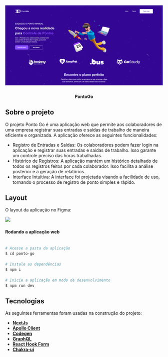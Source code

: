 <h1 align="center">
    <img alt="PontoGo" title="PontoGo" src="./public/homePage.png" />
</h1>

<h4 align="center"> 
	PontoGo 
</h4>

## Sobre o projeto

O projeto Ponto Go é uma aplicação web que permite aos colaboradores de uma empresa registrar suas entradas e saídas de trabalho de maneira eficiente e organizada. A aplicação oferece as seguintes funcionalidades:

- Registro de Entradas e Saídas: Os colaboradores podem fazer login na aplicação e registrar suas entradas e saídas de trabalho. Isso garante um controle preciso das horas trabalhadas.
- Histórico de Registros: A aplicação mantém um histórico detalhado de todos os registros feitos por cada colaborador. Isso facilita a análise posterior e a geração de relatórios.
- Interface Intuitiva: A interface foi projetada visando a facilidade de uso, tornando o processo de registro de ponto simples e rápido.

## Layout

O layout da aplicação no Figma:

<a href="https://www.figma.com/file/YiK4fI7Iuc1IUUZMZ3bbog/Teste_Frontend_J%C3%BAnior_Brainny_Register?type=design&node-id=15-202&mode=design&t=Yi2hVIzUHdMnPEUs-0">
  <img src="https://img.shields.io/badge/Acessar%20Layout%20-Figma-%2304D361">
</a>

####  Rodando a aplicação web

```bash

# Acesse a pasta da aplicação
$ cd ponto-go

# Instale as dependências
$ npm i

# Inicie a aplicação em modo de desenvolvimento
$ npm run dev

```

## Tecnologias

As seguintes ferramentas foram usadas na construção do projeto:

- **[NextJs](https://nextjs.org/docs)**
- **[Apollo Client](https://www.apollographql.com/docs/react/)**
- **[Codegen](https://the-guild.dev/graphql/codegen)**
- **[GraphQL](https://graphql.org/learn/)**
- **[React Hook Form](https://react-hook-form.com/)**
- **[Chakra-ui](https://chakra-ui.com/getting-started)**
